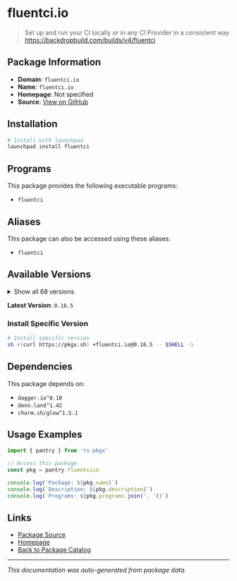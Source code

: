# fluentci.io

> Set up and run your CI locally or in any CI Provider in a consistent way https://backdropbuild.com/builds/v4/fluentci

## Package Information

- **Domain**: `fluentci.io`
- **Name**: `fluentci.io`
- **Homepage**: Not specified
- **Source**: [View on GitHub](https://github.com/pkgxdev/pantry/tree/main/projects/fluentci.io/package.yml)

## Installation

```bash
# Install with launchpad
launchpad install fluentci
```

## Programs

This package provides the following executable programs:

- `fluentci`

## Aliases

This package can also be accessed using these aliases:

- `fluentci`

## Available Versions

<details>
<summary>Show all 68 versions</summary>

- `0.16.5`, `0.16.4`, `0.16.3`, `0.16.2`, `0.16.1`
- `0.16.0`, `0.15.9`, `0.15.8`, `0.15.7`, `0.15.6`
- `0.15.5`, `0.15.4`, `0.15.3`, `0.15.2`, `0.15.1`
- `0.15.0`, `0.14.9`, `0.14.8`, `0.14.7`, `0.14.6`
- `0.14.5`, `0.14.4`, `0.14.3`, `0.14.2`, `0.14.1`
- `0.14.0`, `0.13.2`, `0.13.1`, `0.13.0`, `0.12.9`
- `0.12.8`, `0.12.7`, `0.12.6`, `0.12.5`, `0.12.4`
- `0.12.3`, `0.12.2`, `0.12.1`, `0.12.0`, `0.11.9`
- `0.11.8`, `0.11.7`, `0.11.6`, `0.11.5`, `0.11.4`
- `0.11.3`, `0.11.2`, `0.11.1`, `0.11.0`, `0.10.9`
- `0.10.8`, `0.10.7`, `0.10.6`, `0.10.5`, `0.10.4`
- `0.10.3`, `0.10.2`, `0.10.1`, `0.10.0`, `0.9.1`
- `0.9.0`, `0.8.1`, `0.8.0`, `0.7.1`, `0.7.0`
- `0.6.9`, `0.6.8`, `0.6.7`

</details>

**Latest Version**: `0.16.5`

### Install Specific Version

```bash
# Install specific version
sh <(curl https://pkgx.sh) +fluentci.io@0.16.5 -- $SHELL -i
```

## Dependencies

This package depends on:

- `dagger.io^0.10`
- `deno.land^1.42`
- `charm.sh/glow^1.5.1`

## Usage Examples

```typescript
import { pantry } from 'ts-pkgx'

// Access this package
const pkg = pantry.fluentciio

console.log(`Package: ${pkg.name}`)
console.log(`Description: ${pkg.description}`)
console.log(`Programs: ${pkg.programs.join(', ')}`)
```

## Links

- [Package Source](https://github.com/pkgxdev/pantry/tree/main/projects/fluentci.io/package.yml)
- [Homepage](#)
- [Back to Package Catalog](../package-catalog.md)

---

*This documentation was auto-generated from package data.*
